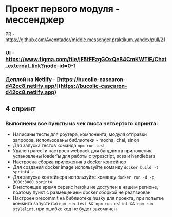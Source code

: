 # Проект первого модуля - мессенджер

PR - https://github.com/Avenntador/middle.messenger.praktikum.yandex/pull/21

### UI - https://www.figma.com/file/jF5fFFzgGOxQeB4CmKWTiE/Chat_external_link?node-id=0-1
### Деплой на Netlify - [https://bucolic-cascaron-d42cc8.netlify.app/](https://bucolic-cascaron-d42cc8.netlify.app)

## 4 спринт


### Выполнены все пункты из чек листа четвертого спринта:
  
  - Написаны тесты для роутера, компонента, модуля отправки запросов, использованы библиотеки - mocha, chai, sinon
  - Для запуска тестов команда ```npm run test```
  - Удален parcel и настроен webpack для бандлинга приложения, установлены loader'ы для работы с typescript, scss и handlebars
  - Настроена сборка приложения в docker контейнер
  - Для создания docker image используйте команду 
    ```docker build -t sprint4 .```
   - Для запуска контейнера используйте команду ```docker run -d -p 3000:3000 sprint4```
  - В настоящее время сервис heroku не доступен в нашем регионе, поэтому пункт с размещением docker cборкой не реалзиован
  - Настроен precommit на библиотеке husky для проекта, при попытке коммита запустится ```npm run test && npm run eslint && npm run stylelint```, при ошибке код не будет закомичен
